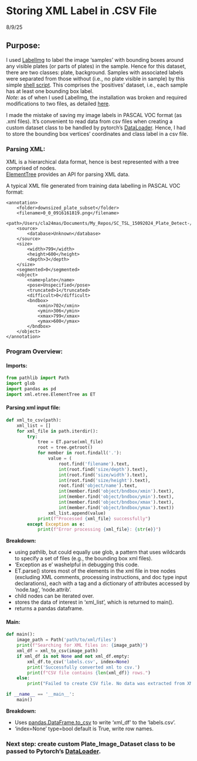 # Storing XML Label in .CSV File

8/9/25

## Purpose: 

I used [LabelImg](https://pypi.org/project/labelImg/) to label the image
‘samples’ with bounding boxes around any visible plates (or parts of
plates) in the sample. Hence for this dataset, there are two classes:
plate, background. Samples with associated labels were separated from
those without (i.e., no plate visible in sample) by this simple [shell
script](delete_unlabelled.sh). This comprises the ‘positives’ dataset,
i.e., each sample has at least one bounding box label.  
*Note:* as of when I used LabelImg, the installation was broken and
required modifications to two files, as detailed
[here](labelImg_code_modifications.md).

I made the mistake of saving my image labels in PASCAL VOC format (as
.xml files). It’s convenient to read data from csv files when creating a
custom dataset class to be handled by pytorch’s
[DataLoader](https://pytorch.org/tutorials/beginner/basics/data_tutorial.html).
Hence, I had to store the bounding box vertices’ coordinates and class
label in a csv file.  

### Parsing XML: 

XML is a hierarchical data format, hence is best represented with a tree
comprised of nodes.  
[ElementTree](https://docs.python.org/3/library/xml.etree.elementtree.html)
provides an API for parsing XML data.  

A typical XML file generated from training data labelling in PASCAL VOC
format:

``` {xml}
<annotation>
    <folder>downsized_plate_subset</folder>
    <filename>0_0_0916161819.png</filename>
    <path>/Users/cla24mas/Documents/My_Repos/SC_TSL_15092024_Plate_Detect-/Training_Data/Unlabelled/augmentation/downsized_plate_subset/0_0_0916161819.png</path>
    <source>
        <database>Unknown</database>
    </source>
    <size>
        <width>799</width>
        <height>600</height>
        <depth>3</depth>
    </size>
    <segmented>0</segmented>
    <object>
        <name>plate</name>
        <pose>Unspecified</pose>
        <truncated>1</truncated>
        <difficult>0</difficult>
        <bndbox>
            <xmin>702</xmin>
            <ymin>306</ymin>
            <xmax>799</xmax>
            <ymax>600</ymax>
        </bndbox>
    </object>
</annotation>
```

### Program Overview:

#### Imports:

``` python
from pathlib import Path
import glob
import pandas as pd
import xml.etree.ElementTree as ET
```

#### Parsing xml input file:

``` python
def xml_to_csv(path):
    xml_list = []
    for xml_file in path.iterdir(): 
        try:
            tree = ET.parse(xml_file)
            root = tree.getroot()
            for member in root.findall('.'):
                value = (
                    root.find('filename').text,
                    int(root.find('size/depth').text),
                    int(root.find('size/width').text),
                    int(root.find('size/height').text),
                    root.find('object/name').text,
                    int(member.find('object/bndbox/xmin').text),
                    int(member.find('object/bndbox/ymin').text),
                    int(member.find('object/bndbox/xmax').text),
                    int(member.find('object/bndbox/ymax').text))
                xml_list.append(value)
            print(f"Processed {xml_file} successfully")
        except Exception as e:
            print(f"Error processing {xml_file}: {str(e)}")
```

**Breakdown:**  
- using pathlib, but could equally use glob, a pattern that uses
wildcards to specify a set of files (e.g., the bounding box xml
files).  
- ‘Exception as e’ washelpful in debugging this code.  
- ET.parse() stores most of the elements in the xml file in tree nodes
(excluding XML comments, processing instructions, and doc type input
declarations), each with a tag and a dictionary of attributes accessed
by ‘node.tag’, ‘node.attrib’.  
- child nodes can be iterated over.  
- stores the data of interest in ‘xml_list’, which is returned to
main().  
- returns a pandas dataframe.

#### Main: 

``` python
def main():
    image_path = Path('path/to/xml/files')
    print(f"Searching for XML files in: {image_path}")
    xml_df = xml_to_csv(image_path)
    if xml_df is not None and not xml_df.empty:
        xml_df.to_csv('labels.csv', index=None)
        print('Successfully converted xml to csv.')
        print(f"CSV file contains {len(xml_df)} rows.")
    else:
        print("Failed to create CSV file. No data was extracted from XML files.")

if __name__ == '__main__':
    main()
```

**Breakdown:**  
- Uses
[pandas.DataFrame.to_csv](https://pandas.pydata.org/docs/reference/api/pandas.DataFrame.to_csv.html)
to write ‘xml_df’ to the ‘labels.csv’.  
- ‘index=None’ type=bool default is True, write row names.  

### Next step: create custom Plate_Image_Dataset class to be passed to Pytorch’s [DataLoader](https://pytorch.org/tutorials/beginner/basics/data_tutorial.html).
